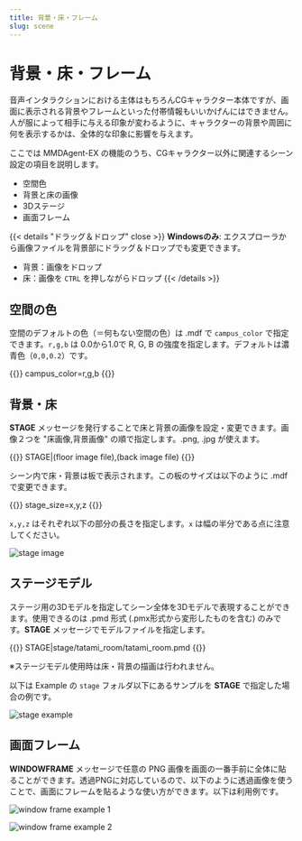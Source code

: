 ```yaml
---
title: 背景・床・フレーム
slug: scene
---
```

# 背景・床・フレーム

音声インタラクションにおける主体はもちろんCGキャラクター本体ですが、画面に表示される背景やフレームといった付帯情報もいいかげんにはできません。人が服によって相手に与える印象が変わるように、キャラクターの背景や周囲に何を表示するかは、全体的な印象に影響を与えます。

ここでは MMDAgent-EX の機能のうち、CGキャラクター以外に関連するシーン設定の項目を説明します。

- 空間色
- 背景と床の画像
- 3Dステージ
- 画面フレーム

{{< details "ドラッグ＆ドロップ" close >}}
**Windowsのみ**: エクスプローラから画像ファイルを背景部にドラッグ＆ドロップでも変更できます。

- 背景：画像をドロップ
- 床：画像を `CTRL` を押しながらドロップ
{{< /details >}}

## 空間の色

空間のデフォルトの色（＝何もない空間の色）は .mdf で `campus_color` で指定できます。`r,g,b` は 0.0から1.0で R, G, B の強度を指定します。デフォルトは濃青色（`0,0,0.2`）です。

{{<mdf>}}
campus_color=r,g,b
{{</mdf>}}

## 背景・床

**STAGE** メッセージを発行することで床と背景の画像を設定・変更できます。画像２つを "床画像,背景画像" の順で指定します。.png, .jpg が使えます。

{{<message>}}
STAGE|(floor image file),(back image file)
{{</message>}}

シーン内で床・背景は板で表示されます。この板のサイズは以下のように .mdf で変更できます。

{{<mdf>}}
stage_size=x,y,z
{{</mdf>}}

`x,y,z` はそれぞれ以下の部分の長さを指定します。`x` は幅の半分である点に注意してください。

![stage image](/images/stage.png)

## ステージモデル

ステージ用の3Dモデルを指定してシーン全体を3Dモデルで表現することができます。使用できるのは .pmd 形式 (.pmx形式から変形したものを含む) のみです。**STAGE** メッセージでモデルファイルを指定します。

{{<message>}}
<eps> STAGE|stage/tatami_room/tatami_room.pmd
{{</message>}}

※ステージモデル使用時は床・背景の描画は行われません。

以下は Example の `stage` フォルダ以下にあるサンプルを **STAGE** で指定した場合の例です。

![stage example](/images/stage_example.png)


## 画面フレーム

**WINDOWFRAME** メッセージで任意の PNG 画像を画面の一番手前に全体に貼ることができます。透過PNGに対応しているので、以下のように透過画像を使うことで、画面にフレームを貼るような使い方ができます。以下は利用例です。

![window frame example 1](/images/windowframe_example.png)

![window frame example 2](/images/windowframe_example2.png)
